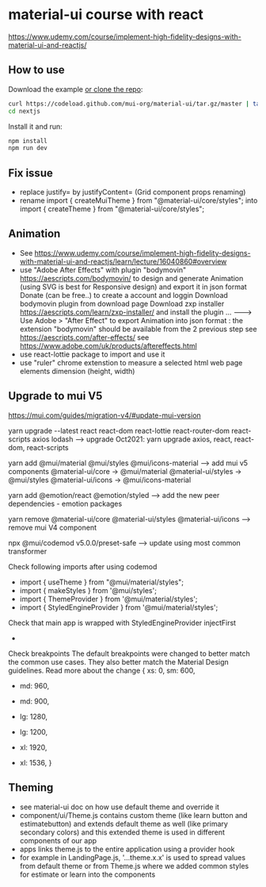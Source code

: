 # material-ui course with react

https://www.udemy.com/course/implement-high-fidelity-designs-with-material-ui-and-reactjs/

## How to use

Download the example [or clone the repo](https://github.com/mui-org/material-ui):

```sh
curl https://codeload.github.com/mui-org/material-ui/tar.gz/master | tar -xz --strip=2  material-ui-master/examples/nextjs
cd nextjs
```

Install it and run:

```sh
npm install
npm run dev
```

## Fix issue
- replace justify= by justifyContent=  (Grid component props renaming)
- rename import { createMuiTheme } from "@material-ui/core/styles"; into import { createTheme } from "@material-ui/core/styles";

## Animation
- See https://www.udemy.com/course/implement-high-fidelity-designs-with-material-ui-and-reactjs/learn/lecture/16040860#overview
- use  "Adobe After Effects" with plugin "bodymovin" https://aescripts.com/bodymovin/ to design and generate Animation (using SVG is best for Responsive design) and export it in json format
  Donate (can be free..) to create a account and loggin
  Download bodymovin plugin from download page
  Download zxp installer https://aescripts.com/learn/zxp-installer/ and install the plugin ...
  ---> Use Adobe > "After Effect" to export Animation into json format : the extension "bodymovin" should be available from the 2 previous step
 see https://aescripts.com/after-effects/
 see https://www.adobe.com/uk/products/aftereffects.html
- use react-lottie package to import and use it
- use "ruler" chrome extenstion to measure a selected html web page elements dimension (height, width)

## Upgrade to mui V5
https://mui.com/guides/migration-v4/#update-mui-version

yarn upgrade --latest react react-dom react-lottie react-router-dom react-scripts axios lodash
--> upgrade Oct2021: yarn upgrade axios, react, react-dom, react-scripts

yarn add @mui/material @mui/styles @mui/icons-material
--> add mui v5 components 
    @material-ui/core -> @mui/material
    @material-ui/styles -> @mui/styles
    @material-ui/icons -> @mui/icons-material

yarn add @emotion/react @emotion/styled
--> add the new peer dependencies - emotion packages

yarn remove @material-ui/core @material-ui/styles @material-ui/icons
--> remove mui V4 component

npx @mui/codemod v5.0.0/preset-safe
--> update using most common transformer

Check following imports after using codemod 
- import { useTheme } from "@mui/material/styles"; 
- import { makeStyles } from '@mui/styles';
- import { ThemeProvider } from '@mui/material/styles';
- import { StyledEngineProvider } from '@mui/material/styles';

Check that main app is wrapped with StyledEngineProvider injectFirst
- <StyledEngineProvider injectFirst>

Check breakpoints
The default breakpoints were changed to better match the common use cases. They also better match the Material Design guidelines. Read more about the change
  {
    xs: 0,
    sm: 600,
  - md: 960,
  + md: 900,
  - lg: 1280,
  + lg: 1200,
  - xl: 1920,
  + xl: 1536,
  }

## Theming
- see material-ui doc on how use default theme and override it
- component/ui/Theme.js contains custom theme (like learn button and estimatebutton) and extends default theme as well (like primary secondary colors) and this extended theme is used in different components of our app
- apps links theme.js to the entire application using a provider hook
- for example in LandingPage.js, '...theme.x.x' is used to spread values from default theme or from Theme.js where we added common styles for estimate or learn into the components
